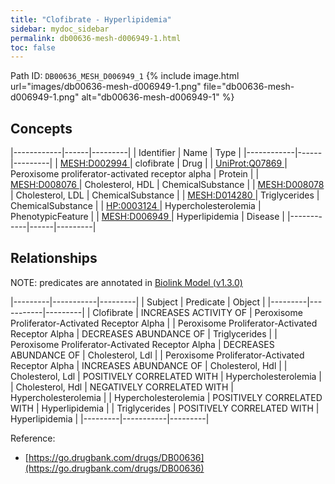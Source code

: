 ```yaml
---
title: "Clofibrate - Hyperlipidemia"
sidebar: mydoc_sidebar
permalink: db00636-mesh-d006949-1.html
toc: false 
---
```



Path ID: `DB00636_MESH_D006949_1`
{% include image.html url="images/db00636-mesh-d006949-1.png" file="db00636-mesh-d006949-1.png" alt="db00636-mesh-d006949-1" %}

## Concepts

|------------|------|---------|
| Identifier | Name | Type    |
|------------|------|---------|
| <a href="https://identifiers.org/MESH:D002994">MESH:D002994 </a> | clofibrate | Drug |
| <a href="https://identifiers.org/UniProt:Q07869">UniProt:Q07869 </a> | Peroxisome proliferator-activated receptor alpha | Protein |
| <a href="https://identifiers.org/MESH:D008076">MESH:D008076 </a> | Cholesterol, HDL | ChemicalSubstance |
| <a href="https://identifiers.org/MESH:D008078">MESH:D008078 </a> | Cholesterol, LDL | ChemicalSubstance |
| <a href="https://identifiers.org/MESH:D014280">MESH:D014280 </a> | Triglycerides | ChemicalSubstance |
| <a href="https://identifiers.org/HP:0003124">HP:0003124 </a> | Hypercholesterolemia | PhenotypicFeature |
| <a href="https://identifiers.org/MESH:D006949">MESH:D006949 </a> | Hyperlipidemia | Disease |
|------------|------|---------|

## Relationships


NOTE: predicates are annotated in <a href="https://github.com/biolink/biolink-model/releases/tag/v1.3.0">Biolink Model (v1.3.0)</a>

|---------|-----------|---------|
| Subject | Predicate | Object  |
|---------|-----------|---------|
| Clofibrate | INCREASES ACTIVITY OF | Peroxisome Proliferator-Activated Receptor Alpha |
| Peroxisome Proliferator-Activated Receptor Alpha | DECREASES ABUNDANCE OF | Triglycerides |
| Peroxisome Proliferator-Activated Receptor Alpha | DECREASES ABUNDANCE OF | Cholesterol, Ldl |
| Peroxisome Proliferator-Activated Receptor Alpha | INCREASES ABUNDANCE OF | Cholesterol, Hdl |
| Cholesterol, Ldl | POSITIVELY CORRELATED WITH | Hypercholesterolemia |
| Cholesterol, Hdl | NEGATIVELY CORRELATED WITH | Hypercholesterolemia |
| Hypercholesterolemia | POSITIVELY CORRELATED WITH | Hyperlipidemia |
| Triglycerides | POSITIVELY CORRELATED WITH | Hyperlipidemia |
|---------|-----------|---------|

Reference: 
  - [https://go.drugbank.com/drugs/DB00636](https://go.drugbank.com/drugs/DB00636)
